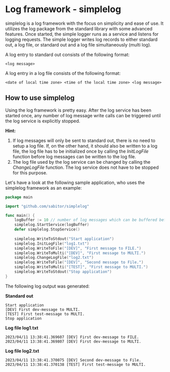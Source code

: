 # Log framework - simplelog
simplelog is a log framework with the focus on simplicity and ease of use. It utilizes the log package from the standard library with some advanced features.
Once started, the simple logger runs as a service and listens for logging requests.
The simple logger writes log records to either standard out, a log file, or standard out and a log file simultaneously (multi log).

A log entry to standard out consists of the following format:
```
<log message>
```

A log entry in a log file consists of the following format:
```
<date of local time zone> <time of the local time zone> <log message>
```

## How to use simplelog
Using the log framework is pretty easy. After the log service has been started once, any number of log message write calls can be triggered until the log service is  explicitly stopped.

**Hint:** 
1) If log messages will only be sent to standard out, there is no need to setup a log file. If, on the other hand, it should also be written to a log file, the log file has to be initialized once by calling the *InitLogFile* function before log messages can be written to the log file.
2) The log file used by the log service can be changed by calling the *ChangeLogFile* function. The log service does not have to be stopped for this purpose.

Let's have a look at the following sample application, who uses the simplelog framework as an example:
```go
package main

import "github.com/sabitor/simplelog"

func main() {
    logBuffer := 10 // number of log messages which can be buffered before the log service blocks
    simplelog.StartService(logBuffer)
    defer simplelog.StopService()
    
    simplelog.WriteToStdout("Start application")
    simplelog.InitLogFile("log1.txt")
    simplelog.WriteToFile("[DEV]", "First message to FILE.")
    simplelog.WriteToMulti("[DEV]", "First message to MULTI.")
    simplelog.ChangeLogFile("log2.txt")
    simplelog.WriteToFile("[DEV]", "Second message to File.")
    simplelog.WriteToMulti("[TEST]", "First message to MULTI.")
    simplelog.WriteToStdout("Stop application")
}
```

The following log output was generated:

**Standard out**
```
Start application
[DEV] First dev-message to MULTI.
[TEST] First test-message to MULTI.
Stop application
```
**Log file log1.txt**
```
2023/04/11 13:38:41.369607 [DEV] First dev-message to FILE.
2023/04/11 13:38:41.369807 [DEV] First dev-message to MULTI.
```
**Log file log2.txt**
```
2023/04/11 13:38:41.370075 [DEV] Second dev-message to File.
2023/04/11 13:38:41.370138 [TEST] First test-message to MULTI.
```


